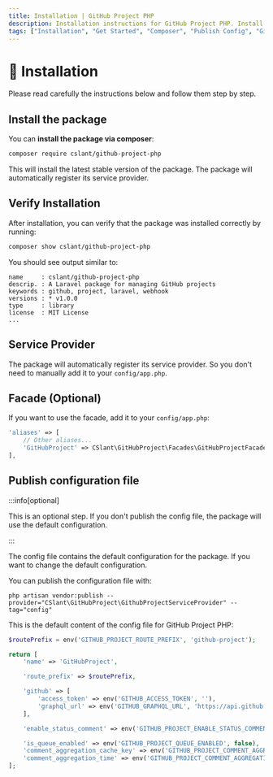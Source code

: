```yaml
---
title: Installation | GitHub Project PHP
description: Installation instructions for GitHub Project PHP. Install the package via composer, publish the config file, and migrate the database. Get started with GitHub Project PHP.
tags: ["Installation", "Get Started", "Composer", "Publish Config", "GitHub Project PHP", "Migrate Database", "GitHub Project PHP Installation", "Interactions", "GitHub Project PHP Package", "Import Trait"]
---
```


<head>
  <meta name="robots" content="index,follow" />
  <meta name="author" content="CSlant" />
  <meta name="generator" content="Docusaurus" />
  <meta name="theme-color" content="#2e8555" />
  
  <link rel="canonical" href="https://docs.cslant.com/github-project-php/getting-started/installation" />
  
  <meta property="og:title" content="Installation | GitHub Project PHP" />
  <meta property="og:description" content="Installation instructions for GitHub Project PHP. Install the package via composer, publish the config file, and migrate the database. Get started with GitHu..." />
  <meta property="og:type" content="article" />
  <meta property="og:url" content="https://docs.cslant.com/github-project-php/getting-started/installation" />
  <meta property="og:site_name" content="GitHub Project PHP Documentation" />
  <meta property="og:locale" content="en_US" />
  
  <meta name="twitter:card" content="summary_large_image" />
  <meta name="twitter:title" content="Installation | GitHub Project PHP" />
  <meta name="twitter:description" content="Installation instructions for GitHub Project PHP. Install the package via composer, publish the config file, and migrate the database. Get started with GitHu..." />
  <meta name="twitter:creator" content="@cslantofficial" />
  <meta name="twitter:site" content="@cslantofficial" />
  
  <meta name="format-detection" content="telephone=no" />
  <meta name="mobile-web-app-capable" content="yes" />
  <meta name="apple-mobile-web-app-capable" content="yes" />
  <meta name="apple-mobile-web-app-status-bar-style" content="default" />
  
  <meta property="article:published_time" content="2025-07-21T00:00:00Z" />
  <meta property="article:modified_time" content="2025-07-21T00:00:00Z" />
  <meta property="article:author" content="CSlant" />
  <meta property="article:section" content="Documentation" />
  
  </head>

# 🔧 Installation

Please read carefully the instructions below and follow them step by step.

## Install the package

You can **install the package via composer**:

```bash
composer require cslant/github-project-php
```

This will install the latest stable version of the package. The package will automatically register its service provider.

## Verify Installation

After installation, you can verify that the package was installed correctly by running:

```bash
composer show cslant/github-project-php
```

You should see output similar to:

```
name     : cslant/github-project-php
descrip. : A Laravel package for managing GitHub projects
keywords : github, project, laravel, webhook
versions : * v1.0.0
type     : library
license  : MIT License
...
```

## Service Provider

The package will automatically register its service provider. So you don't need to manually add it to your `config/app.php`.

## Facade (Optional)

If you want to use the facade, add it to your `config/app.php`:

```php
'aliases' => [
    // Other aliases...
    'GitHubProject' => CSlant\GitHubProject\Facades\GitHubProjectFacade::class,
],
```

## Publish configuration file

:::info[optional]

This is an optional step. If you don't publish the config file, the package will use the default configuration.

:::

The config file contains the default configuration for the package. If you want to change the default configuration.

You can publish the configuration file with:

```shell
php artisan vendor:publish --provider="CSlant\GitHubProject\GithubProjectServiceProvider" --tag="config"
```

This is the default content of the config file for GitHub Project PHP:

```php title="config/github-project.php"
$routePrefix = env('GITHUB_PROJECT_ROUTE_PREFIX', 'github-project');

return [
    'name' => 'GitHubProject',

    'route_prefix' => $routePrefix,

    'github' => [
        'access_token' => env('GITHUB_ACCESS_TOKEN', ''),
        'graphql_url' => env('GITHUB_GRAPHQL_URL', 'https://api.github.com/graphql'),
    ],

    'enable_status_comment' => env('GITHUB_PROJECT_ENABLE_STATUS_COMMENT', false),

    'is_queue_enabled' => env('GITHUB_PROJECT_QUEUE_ENABLED', false),
    'comment_aggregation_cache_key' => env('GITHUB_PROJECT_COMMENT_AGGREGATION_CACHE_KEY', 'github-project-comment-aggregation'),
    'comment_aggregation_time' => env('GITHUB_PROJECT_COMMENT_AGGREGATION_TIME', 20),
];
```
